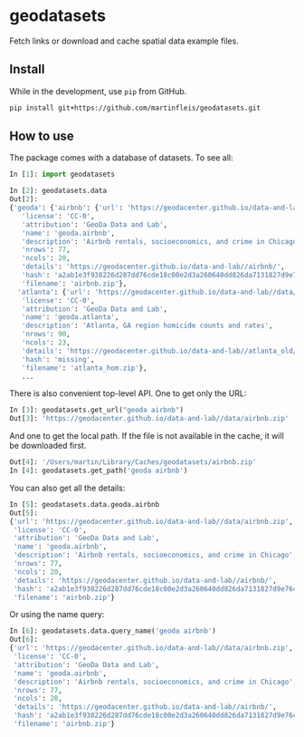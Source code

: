 # geodatasets

Fetch links or download and cache spatial data example files.

## Install

While in the development, use `pip` from GitHub.

```sh
pip install git+https://github.com/martinfleis/geodatasets.git
```

## How to use

The package comes with a database of datasets. To see all:

```py
In [1]: import geodatasets

In [2]: geodatasets.data
Out[2]:
{'geoda': {'airbnb': {'url': 'https://geodacenter.github.io/data-and-lab//data/airbnb.zip',
   'license': 'CC-0',
   'attribution': 'GeoDa Data and Lab',
   'name': 'geoda.airbnb',
   'description': 'Airbnb rentals, socioeconomics, and crime in Chicago',
   'nrows': 77,
   'ncols': 20,
   'details': 'https://geodacenter.github.io/data-and-lab//airbnb/',
   'hash': 'a2ab1e3f938226d287dd76cde18c00e2d3a260640dd826da7131827d9e76c824',
   'filename': 'airbnb.zip'},
  'atlanta': {'url': 'https://geodacenter.github.io/data-and-lab//data/atlanta_hom.zip',
   'license': 'CC-0',
   'attribution': 'GeoDa Data and Lab',
   'name': 'geoda.atlanta',
   'description': 'Atlanta, GA region homicide counts and rates',
   'nrows': 90,
   'ncols': 23,
   'details': 'https://geodacenter.github.io/data-and-lab//atlanta_old/',
   'hash': 'missing',
   'filename': 'atlanta_hom.zip'},
   ...
```

There is also convenient top-level API. One to get only the URL:

```py
In [3]: geodatasets.get_url("geoda airbnb")
Out[3]: 'https://geodacenter.github.io/data-and-lab//data/airbnb.zip'
```

And one to get the local path. If the file is not available in the cache, it will be
downloaded first.

```py
Out[4]: '/Users/martin/Library/Caches/geodatasets/airbnb.zip'
In [4]: geodatasets.get_path('geoda airbnb')
```

You can also get all the details:

```py
In [5]: geodatasets.data.geoda.airbnb
Out[5]:
{'url': 'https://geodacenter.github.io/data-and-lab//data/airbnb.zip',
 'license': 'CC-0',
 'attribution': 'GeoDa Data and Lab',
 'name': 'geoda.airbnb',
 'description': 'Airbnb rentals, socioeconomics, and crime in Chicago',
 'nrows': 77,
 'ncols': 20,
 'details': 'https://geodacenter.github.io/data-and-lab//airbnb/',
 'hash': 'a2ab1e3f938226d287dd76cde18c00e2d3a260640dd826da7131827d9e76c824',
 'filename': 'airbnb.zip'}
```

Or using the name query:

```py
In [6]: geodatasets.data.query_name('geoda airbnb')
Out[6]:
{'url': 'https://geodacenter.github.io/data-and-lab//data/airbnb.zip',
 'license': 'CC-0',
 'attribution': 'GeoDa Data and Lab',
 'name': 'geoda.airbnb',
 'description': 'Airbnb rentals, socioeconomics, and crime in Chicago',
 'nrows': 77,
 'ncols': 20,
 'details': 'https://geodacenter.github.io/data-and-lab//airbnb/',
 'hash': 'a2ab1e3f938226d287dd76cde18c00e2d3a260640dd826da7131827d9e76c824',
 'filename': 'airbnb.zip'}
```
